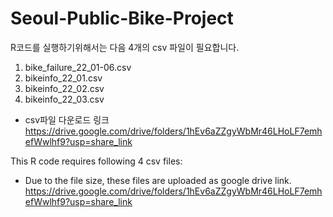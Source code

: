 # Seoul-Public-Bike-Project

R코드를 실행하기위해서는 다음 4개의 csv 파일이 필요합니다.
1. bike_failure_22_01-06.csv 
2. bikeinfo_22_01.csv
3. bikeinfo_22_02.csv
4. bikeinfo_22_03.csv
- csv파일 다운로드 링크
https://drive.google.com/drive/folders/1hEv6aZZgyWbMr46LHoLF7emhefWwlhf9?usp=share_link


This R code requires following 4 csv files:<br>

- Due to the file size, these files are uploaded as google drive link.
https://drive.google.com/drive/folders/1hEv6aZZgyWbMr46LHoLF7emhefWwlhf9?usp=share_link
